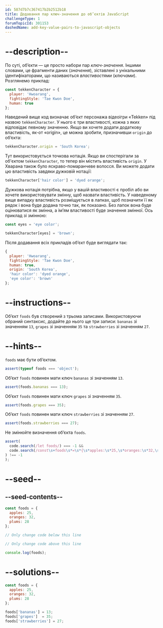 ```yaml
---
id: 587d7b7c367417b2b2512b18
title: Додавання пар ключ-значення до об’єктів JavaScript
challengeType: 1
forumTopicId: 301153
dashedName: add-key-value-pairs-to-javascript-objects
---
```


# --description--

По суті, об’єкти — це просто набори пар <dfn>ключ-значення</dfn>. Іншими словами, це фрагменти даних (<dfn>значення</dfn>), зіставлені з унікальними ідентифікаторами, що називаються <dfn>властивостями</dfn> (<dfn>ключами</dfn>). Розглянемо приклад:

```js
const tekkenCharacter = {
  player: 'Hwoarang',
  fightingStyle: 'Tae Kwon Doe',
  human: true
};
```

Наведений вище код визначає об’єкт персонажа відеоігри «Tekken» під назвою `tekkenCharacter`. У нього є три властивості, кожна з яких відповідає певному значенню. Якщо ви хочете додати додаткову властивість, як-от «origin», це можна зробити, призначивши `origin` до об’єкта:

```js
tekkenCharacter.origin = 'South Korea';
```

Тут використовується точкова нотація. Якщо ви спостерігали за об'єктом `tekkenCharacter`, то тепер він містить властивість `origin`. У Хварана також було яскраво-помаранчеве волосся. Ви можете додати цю властивість завдяки дужковій нотації:

```js
tekkenCharacter['hair color'] = 'dyed orange';
```

Дужкова нотація потрібна, якщо у вашій властивості є пробіл або ви хочете використовувати змінну, щоб назвати властивість. У наведеному вище випадку властивість розміщується в лапках, щоб позначити її як рядок і вона буде додана точно так, як показано. Без лапок вона буде оцінюватися як змінна, а ім’ям властивості буде значення змінної. Ось приклад зі змінною:

```js
const eyes = 'eye color';

tekkenCharacter[eyes] = 'brown';
```

Після додавання всіх прикладів об’єкт буде виглядати так:

```js
{
  player: 'Hwoarang',
  fightingStyle: 'Tae Kwon Doe',
  human: true,
  origin: 'South Korea',
  'hair color': 'dyed orange',
  'eye color': 'brown'
};
```

# --instructions--

Об’єкт `foods` був створений з трьома записами. Використовуючи обраний синтаксис, додайте до нього ще три записи: `bananas` зі значенням `13`, `grapes` зі значенням `35` та `strawberries` зі значенням `27`.

# --hints--

`foods` має бути об’єктом.

```js
assert(typeof foods === 'object');
```

Об’єкт `foods` повинен мати ключ `bananas` зі значенням `13`.

```js
assert(foods.bananas === 13);
```

Об’єкт `foods` повинен мати ключ `grapes` зі значенням `35`.

```js
assert(foods.grapes === 35);
```

Об’єкт `foods` повинен мати ключ `strawberries` зі значенням `27`.

```js
assert(foods.strawberries === 27);
```

Не змінюйте визначення об’єкта `foods`.

```js
assert(
  code.search(/let foods/) === -1 &&
  code.search(/const\s+foods\s*=\s*{\s*apples:\s*25,\s*oranges:\s*32,\s*plums:\s*28\s*};/
) !== -1
);
```

# --seed--

## --seed-contents--

```js
const foods = {
  apples: 25,
  oranges: 32,
  plums: 28
};

// Only change code below this line

// Only change code above this line

console.log(foods);
```

# --solutions--

```js
const foods = {
  apples: 25,
  oranges: 32,
  plums: 28
};

foods['bananas'] = 13;
foods['grapes']  = 35;
foods['strawberries'] = 27;
```
